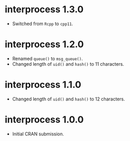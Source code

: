 # interprocess 1.3.0

* Switched from `Rcpp` to `cpp11`.


# interprocess 1.2.0

* Renamed `queue()` to `msg_queue()`.
* Changed length of `uid()` and `hash()` to 11 characters.


# interprocess 1.1.0

* Changed length of `uid()` and `hash()` to 12 characters.


# interprocess 1.0.0

* Initial CRAN submission.
